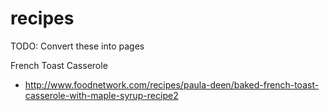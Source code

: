 # recipes


TODO: Convert these into pages

French Toast Casserole
 - http://www.foodnetwork.com/recipes/paula-deen/baked-french-toast-casserole-with-maple-syrup-recipe2
